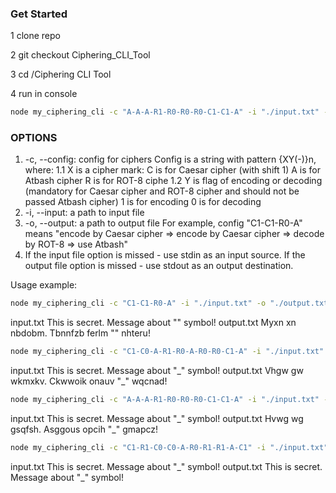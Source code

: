 ### Get Started

1 clone repo

2 git checkout Ciphering_CLI_Tool

3 cd /Ciphering CLI Tool

4 run in console

```bash
node my_ciphering_cli -c "A-A-A-R1-R0-R0-R0-C1-C1-A" -i "./input.txt" -o "./output.txt"
```

### OPTIONS

1. -c, --config: config for ciphers Config is a string with pattern {XY(-)}n, where:
   1.1 X is a cipher mark:
   C is for Caesar cipher (with shift 1)
   A is for Atbash cipher
   R is for ROT-8 ciphe
   1.2 Y is flag of encoding or decoding (mandatory for Caesar cipher and ROT-8 cipher and should not be passed Atbash cipher)
   1 is for encoding
   0 is for decoding
2. -i, --input: a path to input file
3. -o, --output: a path to output file
   For example, config "C1-C1-R0-A" means "encode by Caesar cipher => encode by Caesar cipher => decode by ROT-8 => use Atbash"
4. If the input file option is missed - use stdin as an input source.
   If the output file option is missed - use stdout as an output destination.

Usage example:

```bash
node my_ciphering_cli -c "C1-C1-R0-A" -i "./input.txt" -o "./output.txt"
```

input.txt This is secret. Message about "" symbol!
output.txt Myxn xn nbdobm. Tbnnfzb ferlm "" nhteru!

```bash
node my_ciphering_cli -c "C1-C0-A-R1-R0-A-R0-R0-C1-A" -i "./input.txt" -o "./output.txt"
```

input.txt This is secret. Message about "\_" symbol!
output.txt Vhgw gw wkmxkv. Ckwwoik onauv "\_" wqcnad!

```bash
node my_ciphering_cli -c "A-A-A-R1-R0-R0-R0-C1-C1-A" -i "./input.txt" -o "./output.txt"
```

input.txt This is secret. Message about "\_" symbol!
output.txt Hvwg wg gsqfsh. Asggous opcih "\_" gmapcz!

```bash
node my_ciphering_cli -c "C1-R1-C0-C0-A-R0-R1-R1-A-C1" -i "./input.txt" -o "./output.txt"
```

input.txt This is secret. Message about "\_" symbol!
output.txt This is secret. Message about "\_" symbol!
